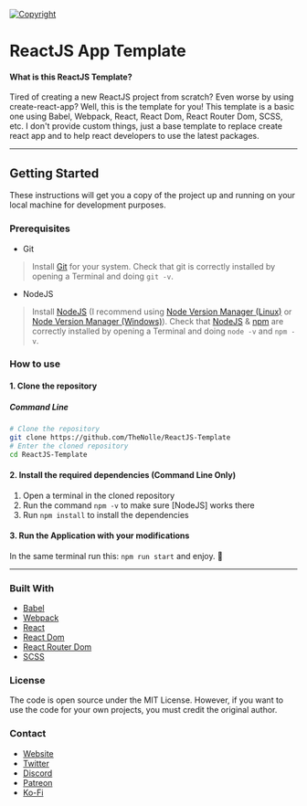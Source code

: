[![Copyright](https://readme-typing-svg.demolab.com?font=Fira+Code&weight=500&size=50&duration=3000&pause=2000&color=EB87F7&center=true&vCenter=true&width=1000&height=50&lines=Nolly)](https://thenolle.com)

# ReactJS App Template

#### What is this ReactJS Template?

Tired of creating a new ReactJS project from scratch? Even worse by using create-react-app? Well, this is the template for you! This template is a basic one using Babel, Webpack, React, React Dom, React Router Dom, SCSS, etc. I don't provide custom things, just a base template to replace create react app and to help react developers to use the latest packages.

---

## Getting Started
These instructions will get you a copy of the project up and running on your local machine for development purposes.

### Prerequisites
- Git
> Install [Git](https://git-scm.com/) for your system.
> Check that git is correctly installed by opening a Terminal and doing `git -v`.
- NodeJS
> Install [NodeJS](https://nodejs.org/) (I recommend using [Node Version Manager (Linux)](https://github.com/nvm-sh/nvm) or [Node Version Manager (Windows)](https://github.com/coreybutler/nvm-windows)).
> Check that [NodeJS](https://nodejs.org/) & [npm](https://www.npmjs.com/) are correctly installed by opening a Terminal and doing `node -v` and `npm -v`.

### How to use

#### 1. Clone the repository
##### Command Line
```sh
# Clone the repository
git clone https://github.com/TheNolle/ReactJS-Template
# Enter the cloned repository
cd ReactJS-Template
```

#### 2. Install the required dependencies (Command Line Only)
1. Open a terminal in the cloned repository
2. Run the command `npm -v` to make sure [NodeJS] works there
3. Run `npm install` to install the dependencies

#### 3. Run the Application with your modifications
In the same terminal run this: `npm run start` and enjoy. 🎉

---

### Built With
* [Babel](https://babeljs.io/)
* [Webpack](https://webpack.js.org/)
* [React](https://reactjs.org/)
* [React Dom](https://reactjs.org/docs/react-dom.html)
* [React Router Dom](https://reactrouter.com/web/guides/quick-start)
* [SCSS](https://sass-lang.com/)

### License
The code is open source under the MIT License. However, if you want to use the code for your own projects, you must credit the original author.

### Contact
* [Website](https://thenolle.com/)
* [Twitter](https://twitter.com/TheNolly_)
* [Discord](https://discord.com/invite/86yVsMVN9z)
* [Patreon](https://www.patreon.com/TheNolle)
* [Ko-Fi](https://ko-fi.com/nolly__)